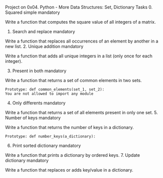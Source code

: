 Project on 0x04. Python - More Data Structures: Set, Dictionary
Tasks
0. Squared simple
mandatory

Write a function that computes the square value of all integers of a matrix.
1. Search and replace
mandatory

Write a function that replaces all occurrences of an element by another in a new list.
2. Unique addition
mandatory

Write a function that adds all unique integers in a list (only once for each integer).


3. Present in both
mandatory

Write a function that returns a set of common elements in two sets.

    Prototype: def common_elements(set_1, set_2):
    You are not allowed to import any module

4. Only differents
mandatory

Write a function that returns a set of all elements present in only one set.
5. Number of keys
mandatory

Write a function that returns the number of keys in a dictionary.

    Prototype: def number_keys(a_dictionary):
6. Print sorted dictionary
mandatory

Write a function that prints a dictionary by ordered keys.
7. Update dictionary
mandatory

Write a function that replaces or adds key/value in a dictionary.
